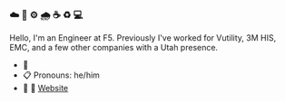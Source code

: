 ### :cloud: :wrench: :gear: :cloud_with_rain: :coffee: :recycle: :computer:

Hello, I'm an Engineer at F5. Previously I've worked for Vutility, 3M HIS, EMC, and a few other companies with a Utah presence.

- :wave:
- :clipboard: Pronouns: he/him
- :construction: :link: [Website](http://www.nicholashoule.com)

